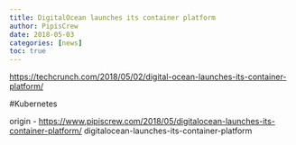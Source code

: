 ```yaml
---
title: DigitalOcean launches its container platform
author: PipisCrew
date: 2018-05-03
categories: [news]
toc: true
---
```


https://techcrunch.com/2018/05/02/digital-ocean-launches-its-container-platform/

#Kubernetes

origin - https://www.pipiscrew.com/2018/05/digitalocean-launches-its-container-platform/ digitalocean-launches-its-container-platform